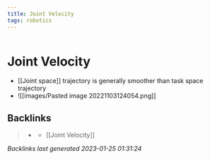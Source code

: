 ```yaml
---
title: Joint Velocity
tags: robotics 
---
```

```toc
```
# Joint Velocity
- [[Joint space]] trajectory is generally smoother than task space trajectory
- ![[images/Pasted image 20221103124054.png]]

## Backlinks

> - [](../docs/2022-11-03.md)
>   - [[Joint Velocity]]

_Backlinks last generated 2023-01-25 01:31:24_
